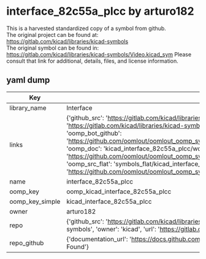 # interface_82c55a_plcc by arturo182  
This is a harvested standardized copy of a symbol from github.  
The original project can be found at:  
https://gitlab.com/kicad/libraries/kicad-symbols  
The original symbol can be found in:
https://gitlab.com/kicad/libraries/kicad-symbols/Video.kicad_sym
Please consult that link for additional, details, files, and license information.  
## yaml dump  
| Key | Value |  
| --- | --- |  
| library_name | Interface |  
| links | {'github_src': 'https://gitlab.com/kicad/libraries/kicad-symbols/Video.kicad_sym', 'github_src_repo': 'https://gitlab.com/kicad/libraries/kicad-symbols', 'oomp_bot': 'kicad_interface_82c55a_plcc/working', 'oomp_bot_github': 'https://github.com/oomlout/oomlout_oomp_symbol_bot/tree/main/kicad_interface_82c55a_plcc/working', 'oomp_doc': 'kicad_interface_82c55a_plcc/working', 'oomp_doc_github': 'https://github.com/oomlout/oomlout_oomp_symbol_doc/tree/main/kicad_interface_82c55a_plcc/working', 'oomp_src_flat': 'symbols_flat/kicad_interface_82c55a_plcc/working', 'oomp_src_flat_github': 'https://github.com/oomlout/oomlout_oomp_symbol_src/tree/main/kicad_interface_82c55a_plcc/working'} |  
| name | interface_82c55a_plcc |  
| oomp_key | oomp_kicad_interface_82c55a_plcc |  
| oomp_key_simple | kicad_interface_82c55a_plcc |  
| owner | arturo182 |  
| repo | {'github_src': 'https://gitlab.com/kicad/libraries/kicad-symbols/Video.kicad_sym', 'name': 'libraries/kicad-symbols', 'owner': 'kicad', 'url': 'https://gitlab.com/kicad/libraries/kicad-symbols'} |  
| repo_github | {'documentation_url': 'https://docs.github.com/rest/repos/repos#get-a-repository', 'message': 'Not Found'} |  

